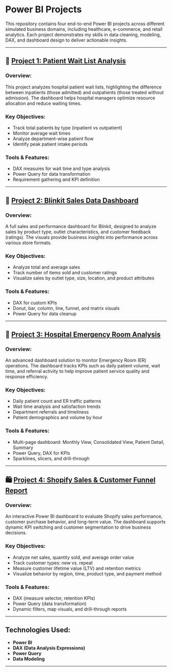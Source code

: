 # Power BI Projects 

This repository contains four end-to-end Power BI projects across different simulated business domains, including healthcare, e-commerce, and retail analytics. Each project demonstrates my skills in data cleaning, modeling, DAX, and dashboard design to deliver actionable insights.

---

## 🏥 [Project 1: Patient Wait List Analysis](https://drive.google.com/drive/folders/1YiqHQNaWqCU-B5WSF9-RrZ0LeRoNtF5Y?usp=sharing)

### Overview:
This project analyzes hospital patient wait lists, highlighting the difference between inpatients (those admitted) and outpatients (those treated without admission). The dashboard helps hospital managers optimize resource allocation and reduce waiting times.

### Key Objectives:
- Track total patients by type (inpatient vs outpatient)
- Monitor average wait times
- Analyze department-wise patient flow
- Identify peak patient intake periods

### Tools & Features:
- DAX measures for wait time and type analysis
- Power Query for data transformation
- Requirement gathering and KPI definition

---

## 🛒 [Project 2: Blinkit Sales Data Dashboard](https://drive.google.com/drive/folders/1Pu8HXJZH0rf7J8V8GgWxnUNo829jMe_e?usp=sharing)

### Overview:
A full sales and performance dashboard for Blinkit, designed to analyze sales by product type, outlet characteristics, and customer feedback (ratings). The visuals provide business insights into performance across various store formats.

### Key Objectives:
- Analyze total and average sales
- Track number of items sold and customer ratings
- Visualize sales by outlet type, size, location, and product attributes

### Tools & Features:
- DAX for custom KPIs
- Donut, bar, column, line, funnel, and matrix visuals
- Power Query for data cleanup

---

## 🏥 [Project 3: Hospital Emergency Room Analysis](https://drive.google.com/drive/folders/1kWeZxJJ8TNdSUHirpCWplzZSNFQC7krY?usp=sharing)

### Overview:
An advanced dashboard solution to monitor Emergency Room (ER) operations. The dashboard tracks KPIs such as daily patient volume, wait time, and referral activity to help improve patient service quality and response efficiency.

### Key Objectives:
- Daily patient count and ER traffic patterns
- Wait time analysis and satisfaction trends
- Department referrals and timeliness
- Patient demographics and volume by hour

### Tools & Features:
- Multi-page dashboard: Monthly View, Consolidated View, Patient Detail, Summary
- Power Query, DAX for KPIs
- Sparklines, slicers, and drill-through

---

## 🛍️ [Project 4: Shopify Sales & Customer Funnel Report](https://drive.google.com/drive/folders/1B6U180vl3cxsFm81bNterlPaD4JjjE8o?usp=sharing)

### Overview:
An interactive Power BI dashboard to evaluate Shopify sales performance, customer purchase behavior, and long-term value. The dashboard supports dynamic KPI switching and customer segmentation to drive business decisions.

### Key Objectives:
- Analyze net sales, quantity sold, and average order value
- Track customer types: new vs. repeat
- Measure customer lifetime value (LTV) and retention metrics
- Visualize behavior by region, time, product type, and payment method

### Tools & Features:
- DAX (measure selector, retention KPIs)
- Power Query (data transformation)
- Dynamic filters, map visuals, and drill-through reports

---

## Technologies Used:
- **Power BI**
- **DAX (Data Analysis Expressions)**
- **Power Query**
- **Data Modeling**

---

